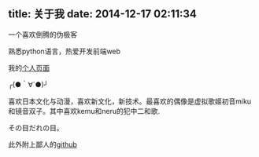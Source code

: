 title: 关于我
date: 2014-12-17 02:11:34
---

一个喜欢倒腾的伪极客

熟悉python语言，热爱开发前端web

我的[个人页面](http://p.azzfun.net)

╭(●｀∀´●)╯

喜欢日本文化与动漫，喜欢新文化，新技术。最喜欢的偶像是虚拟歌姬初音miku和镜音双子。其中喜欢kemu和neru的犯中二和歌.

その目だれの目。

此外附上鄙人的[github](https://github.com/azzgo)
